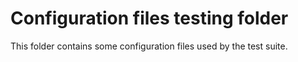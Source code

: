 # Configuration files testing folder

This folder contains some configuration files used by the test suite.
